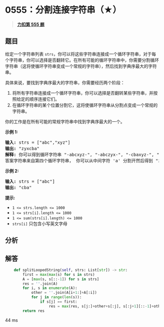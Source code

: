 # 0555：分割连接字符串（★）


> <u>**[力扣第 555 题](https://leetcode.cn/problems/split-concatenated-strings/)**</u>

## 题目

<p>给定一个字符串列表 <code>strs</code>，你可以将这些字符串连接成一个循环字符串，对于每个字符串，你可以选择是否翻转它。在所有可能的循环字符串中，你需要分割循环字符串（这将使循环字符串变成一个常规的字符串），然后找到字典序最大的字符串。</p>

<p>具体来说，要找到字典序最大的字符串，你需要经历两个阶段：</p>

<ol>
<li>将所有字符串连接成一个循环字符串，你可以选择是否翻转某些字符串，并按照给定的顺序连接它们。</li>
<li>在循环字符串的某个位置分割它，这将使循环字符串从分割点变成一个常规的字符串。</li>
</ol>

<p>你的工作是在所有可能的常规字符串中找到字典序最大的一个。</p>



<p><strong>示例 1:</strong></p>

<pre>
<strong>输入:</strong> strs = ["abc","xyz"]
<strong>输出:</strong> "zyxcba"
<strong>解释:</strong> 你可以得到循环字符串 "-abcxyz-", "-abczyx-", "-cbaxyz-", "-cbazyx-"，其中 '-' 代表循环状态。
答案字符串来自第四个循环字符串， 你可以从中间字符 'a' 分割开然后得到 "zyxcba"。
</pre>

<p><strong>示例 2:</strong></p>

<pre>
<strong>输入:</strong> strs = ["abc"]
<strong>输出:</strong> "cba"
</pre>



<p><strong>提示:</strong></p>

<ul>
<li><code>1 &lt;= strs.length &lt;= 1000</code></li>
<li><code>1 &lt;= strs[i].length &lt;= 1000</code></li>
<li><code>1 &lt;= sum(strs[i].length) &lt;= 1000</code></li>
<li><code>strs[i]</code> 只包含小写英文字母</li>
</ul>


## 分析

## 解答

```python
    def splitLoopedString(self, strs: List[str]) -> str:
        first = max(max(s) for s in strs)
        A = [max(s, s[::-1]) for s in strs]
        res = ''.join(A)
        for i, s in enumerate(A):
            other = ''.join(A[i+1:]+A[:i])
            for j in range(len(s)):
                if s[j] == first:
                    res = max(res, s[j:]+other+s[:j], s[:j+1][::-1]+other+s[j+1:][::-1])
        return res
```

44 ms
